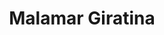 ---
title: Malamar Giratina
layout: deck
era: 2019
description: 3rd Place Regional Daytona Beach, FL - Masters - Michael Catron
links:
  - href: https://limitlesstcg.com/decks/list/3221
    title: Limitless Page
cards:
  pokemon:
    - name: Inkay
      set: FLI
      number: 50
      quantity: 4
    - name: Malamar
      set: FLI
      number: 51
      quantity: 4
    - name: Jirachi
      set: TEU
      number: 99
      quantity: 3
    - name: Giratina
      set: LOT
      number: 97
      quantity: 2
    - name: Espeon & Deoxys-GX
      set: UNM
      number: 72
      quantity: 1
    - name: Mega Lopunny & Jigglypuff-GX
      set: CEC
      number: 165
      quantity: 1
    - name: Blacephalon
      set: CEC
      number: 104
      quantity: 1
    - name: Espurr
      set: UNB
      number: 79
      quantity: 1
    - name: Mew
      set: UNB
      number: 76
      quantity: 1
    - name: Mimikyu
      set: GRI
      number: 58
      quantity: 1
    - name: Mimikyu
      set: CEC
      number: 97
      quantity: 1
    - name: Ditto ♢
      set: LOT
      number: 154
      quantity: 1
  trainers:
    - name: Lillie
      set: UPR
      number: 125
      quantity: 4
    - name: Cynthia
      set: UPR
      number: 119
      quantity: 4
    - name: Faba
      set: LOT
      number: 173
      quantity: 1
    - name: Mysterious Treasure
      set: FLI
      number: 113
      quantity: 4
    - name: Pokémon Communication
      set: TEU
      number: 152
      quantity: 4
    - name: Acro Bike
      set: CES
      number: 123
      quantity: 3
    - name: Switch
      set: CES
      number: 147
      quantity: 2
    - name: Lana's Fishing Rod
      set: CEC
      number: 195
      quantity: 1
    - name: Spell Tag
      set: LOT
      number: 190
      quantity: 3
    - name: Escape Board
      set: UPR
      number: 122
      quantity: 2
    - name: Viridian Forest
      set: TEU
      number: 156
      quantity: 3
  energy:
    - name: Psychic Energy
      set: SUM
      number: P
      quantity: 7
    - name: Recycle Energy
      set: UNM
      number: 212
      quantity: 1
---